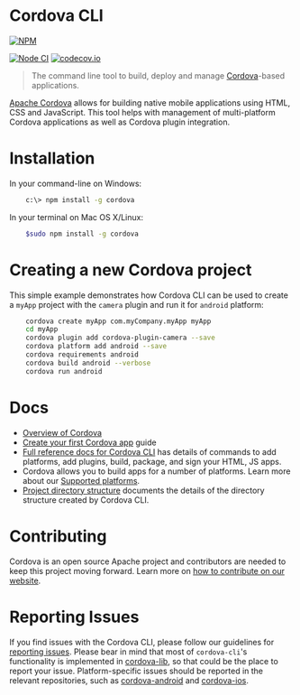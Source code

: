 <!--
#
# Licensed to the Apache Software Foundation (ASF) under one
# or more contributor license agreements.  See the NOTICE file
# distributed with this work for additional information
# regarding copyright ownership.  The ASF licenses this file
# to you under the Apache License, Version 2.0 (the
# "License"); you may not use this file except in compliance
# with the License.  You may obtain a copy of the License at
#
# http://www.apache.org/licenses/LICENSE-2.0
#
# Unless required by applicable law or agreed to in writing,
# software distributed under the License is distributed on an
# "AS IS" BASIS, WITHOUT WARRANTIES OR CONDITIONS OF ANY
#  KIND, either express or implied.  See the License for the
# specific language governing permissions and limitations
# under the License.
#
-->

# Cordova CLI

[![NPM](https://nodei.co/npm/cordova.png)](https://nodei.co/npm/cordova/)

[![Node CI](https://github.com/apache/cordova-cli/workflows/Node%20CI/badge.svg?branch=master)](https://github.com/apache/cordova-cli/actions?query=branch%3Amaster)
[![codecov.io](https://codecov.io/github/apache/cordova-cli/coverage.svg?branch=master)](https://codecov.io/github/apache/cordova-cli?branch=master)

> The command line tool to build, deploy and manage [Cordova](http://cordova.apache.org)-based applications.

[Apache Cordova](http://cordova.apache.org) allows for building native mobile applications using HTML, CSS and JavaScript. 
This tool helps with management of multi-platform Cordova applications as well as Cordova plugin integration.

# Installation
In your command-line on Windows:    
```bash    
    c:\> npm install -g cordova
```    
    
In your terminal on Mac OS X/Linux:
```bash    
    $sudo npm install -g cordova
```

# Creating a new Cordova project
This simple example demonstrates how Cordova CLI can be used to create a `myApp` project with the `camera` plugin and run it for `android` platform:

```bash
    cordova create myApp com.myCompany.myApp myApp
    cd myApp
    cordova plugin add cordova-plugin-camera --save
    cordova platform add android --save
    cordova requirements android    
    cordova build android --verbose
    cordova run android
```

# Docs
- [Overview of Cordova]
- [Create your first Cordova app] guide
- [Full reference docs for Cordova CLI][Reference docs] has details of commands to add platforms, add plugins, build, package, and sign your HTML, JS apps. 
- Cordova allows you to build apps for a number of platforms. Learn more about our [Supported platforms].
- [Project directory structure] documents the details of the directory structure created by Cordova CLI.

# Contributing
Cordova is an open source Apache project and contributors are needed to keep this project moving forward. Learn more on 
[how to contribute on our website][contribute]. 

# Reporting Issues

If you find issues with the Cordova CLI, please follow our guidelines for [reporting issues]. Please bear in mind that most of `cordova-cli`'s functionality is implemented in [cordova-lib], so that could be the place to report your issue.
Platform-specific issues should be reported in the relevant repositories, such as [cordova-android] and [cordova-ios].

[Overview of Cordova]: http://cordova.apache.org/docs/en/latest/guide/overview/
[Create your first Cordova app]: http://cordova.apache.org/docs/en/latest/guide/cli/index.html
[Reference docs]: http://cordova.apache.org/docs/en/latest/cordova-cli/index.html
[Supported platforms]: http://cordova.apache.org/docs/en/latest/guide/support/index.html
[Project directory structure]: http://cordova.apache.org/docs/en/latest/cordova-cli/index.html#directory-structure
[Contribute]: http://cordova.apache.org/contribute/
[Reporting issues]: http://cordova.apache.org/contribute/issues.html
[cordova-lib]: https://github.com/apache/cordova-lib
[cordova-android]: https://github.com/apache/cordova-android
[cordova-ios]: https://github.com/apache/cordova-ios
